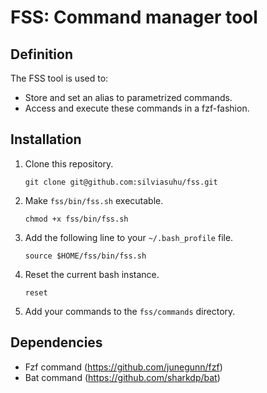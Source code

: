 # FSS: Command manager tool

## Definition
The FSS tool is used to:
- Store and set an alias to parametrized commands.
- Access and execute these commands in a fzf-fashion.

## Installation

1. Clone this repository.
   ```
   git clone git@github.com:silviasuhu/fss.git
   ```

2. Make `fss/bin/fss.sh` executable.
   ```
   chmod +x fss/bin/fss.sh
   ```

3. Add the following line to your `~/.bash_profile` file.
   ```
   source $HOME/fss/bin/fss.sh
   ```

4. Reset the current bash instance.
   ```
   reset
   ```

5. Add your commands to the `fss/commands` directory.
   

## Dependencies

- Fzf command (https://github.com/junegunn/fzf)
- Bat command (https://github.com/sharkdp/bat)
